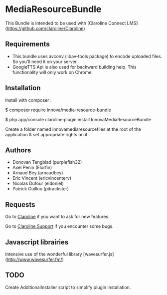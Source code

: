 # MediaResourceBundle
This Bundle is intended to be used with [Claroline Connect LMS] (https://github.com/claroline/Claroline)

## Requirements
- This bundle uses avconv (libav-tools package) to encode uploaded files. So you'll need it on your server.
- GoogleTTS Api is also used for backward building help. This functionality will only work on Chrome.

## Installation

Install with composer :

   $ composer require innova/media-resource-bundle
   
   $ php app/console claroline:plugin:install InnovaMediaResourceBundle

Create a folder named innovamediaresourcefiles at the root of the application & set appropriate rights on it.

## Authors

* Donovan Tengblad (purplefish32)
* Axel Penin (Elorfin)
* Arnaud Bey (arnaudbey)
* Eric Vincent (ericvincenterv)
* Nicolas Dufour (eldoniel)
* Patrick Guillou (pitrackster)


## Requests

Go to [Claroline](https://github.com/claroline/Claroline/issues) if you want to ask for new features.

Go to [Claroline Support](https://github.com/claroline/ClaroSupport/issues) if you encounter some bugs.

## Javascript librairies
Intensive use of the wonderful library [wavesurfer.js] (http://www.wavesurfer.fm/)

## TODO
Create AdditionalInstaller script to simplify plugin installation.

